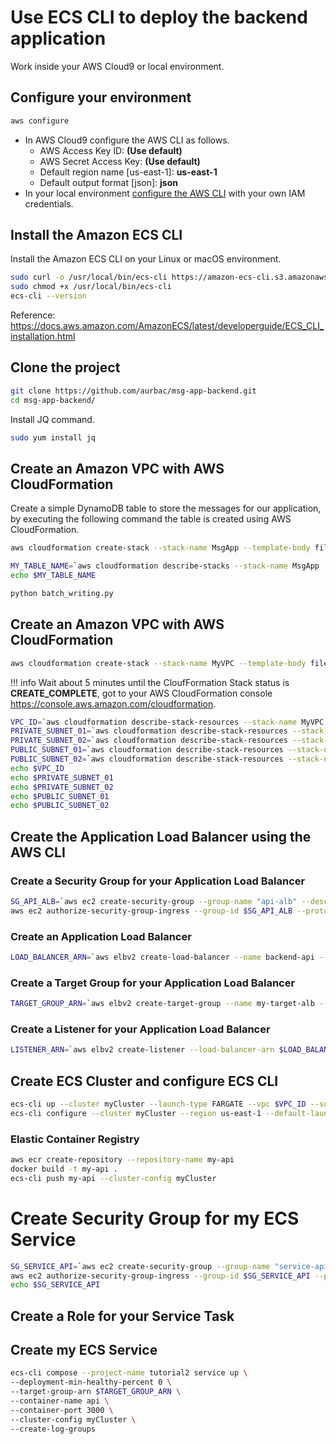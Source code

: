 # Use ECS CLI to deploy the backend application

Work inside your AWS Cloud9 or local environment.

## Configure your environment

``` bash
aws configure
```

- In AWS Cloud9 configure the AWS CLI as follows. 
    - AWS Access Key ID: **(Use default)**
    - AWS Secret Access Key: **(Use default)**
    - Default region name [us-east-1]: **us-east-1**
    - Default output format [json]: **json**
- In your local environment [configure the AWS CLI](https://docs.aws.amazon.com/cli/latest/userguide/cli-chap-configure.html#cli-quick-configuration) with your own IAM credentials.

## Install the Amazon ECS CLI

Install the Amazon ECS CLI on your Linux or macOS environment.

``` bash
sudo curl -o /usr/local/bin/ecs-cli https://amazon-ecs-cli.s3.amazonaws.com/ecs-cli-linux-amd64-latest
sudo chmod +x /usr/local/bin/ecs-cli
ecs-cli --version
```

Reference: https://docs.aws.amazon.com/AmazonECS/latest/developerguide/ECS_CLI_installation.html

## Clone the project

``` bash
git clone https://github.com/aurbac/msg-app-backend.git
cd msg-app-backend/
```

Install JQ command.

``` bash
sudo yum install jq
```

## Create an Amazon VPC with AWS CloudFormation

Create a simple DynamoDB table to store the messages for our application, by executing the following command the table is created using AWS CloudFormation.

``` bash
aws cloudformation create-stack --stack-name MsgApp --template-body file://db/msg-app-dynamodb.json --parameters ParameterKey=BillOnDemand,ParameterValue=true ParameterKey=ReadCapacityUnits,ParameterValue=5 ParameterKey=WriteCapacityUnits,ParameterValue=10
```

``` bash
MY_TABLE_NAME=`aws cloudformation describe-stacks --stack-name MsgApp | jq '.Stacks[0].Outputs[0].OutputValue' | tr -d \"`
echo $MY_TABLE_NAME
```

``` bash
python batch_writing.py
```

## Create an Amazon VPC with AWS CloudFormation

``` bash
aws cloudformation create-stack --stack-name MyVPC --template-body file://vpc/AURBAC-VPC-Public-And-Private.json --parameters ParameterKey=VpcCidrBlock,ParameterValue=10.1.0.0/16 ParameterKey=VpcCidrBlockPrivateSubnet01,ParameterValue=10.1.2.0/24 ParameterKey=VpcCidrBlockPrivateSubnet02,ParameterValue=10.1.3.0/24 ParameterKey=VpcCidrBlockPublicSubnet01,ParameterValue=10.1.0.0/24 ParameterKey=VpcCidrBlockPublicSubnet02,ParameterValue=10.1.1.0/24
```

!!! info
    Wait about 5 minutes until the CloufFormation Stack status is **CREATE_COMPLETE**, got to your AWS CloudFormation console https://console.aws.amazon.com/cloudformation.

``` bash
VPC_ID=`aws cloudformation describe-stack-resources --stack-name MyVPC --logical-resource-id Vpc | jq '.StackResources[0].PhysicalResourceId' | tr -d \"`
PRIVATE_SUBNET_01=`aws cloudformation describe-stack-resources --stack-name MyVPC --logical-resource-id PrivateSubnet01 | jq '.StackResources[0].PhysicalResourceId' | tr -d \"`
PRIVATE_SUBNET_02=`aws cloudformation describe-stack-resources --stack-name MyVPC --logical-resource-id PrivateSubnet02 | jq '.StackResources[0].PhysicalResourceId' | tr -d \"`
PUBLIC_SUBNET_01=`aws cloudformation describe-stack-resources --stack-name MyVPC --logical-resource-id PublicSubnet01 | jq '.StackResources[0].PhysicalResourceId' | tr -d \"`
PUBLIC_SUBNET_02=`aws cloudformation describe-stack-resources --stack-name MyVPC --logical-resource-id PublicSubnet02 | jq '.StackResources[0].PhysicalResourceId' | tr -d \"`
echo $VPC_ID
echo $PRIVATE_SUBNET_01
echo $PRIVATE_SUBNET_02
echo $PUBLIC_SUBNET_01
echo $PUBLIC_SUBNET_02
```

## Create the Application Load Balancer using the AWS CLI

### Create a Security Group for your Application Load Balancer

``` bash
SG_API_ALB=`aws ec2 create-security-group --group-name "api-alb" --description "ALB Security Group" --vpc-id $VPC_ID | jq '.GroupId' | tr -d \"`
aws ec2 authorize-security-group-ingress --group-id $SG_API_ALB --protocol tcp --port 80 --cidr 0.0.0.0/0
```

### Create an Application Load Balancer

``` bash
LOAD_BALANCER_ARN=`aws elbv2 create-load-balancer --name backend-api --type application --security-groups $SG_API_ALB --subnets $PUBLIC_SUBNET_01 $PUBLIC_SUBNET_02 | jq '.LoadBalancers[0].LoadBalancerArn' | tr -d \"`
```

### Create a Target Group for your Application Load Balancer

``` bash
TARGET_GROUP_ARN=`aws elbv2 create-target-group --name my-target-alb --protocol HTTP --port 80 --health-check-protocol HTTP --health-check-path /api --vpc-id $VPC_ID --target-type ip | jq '.TargetGroups[0].TargetGroupArn' | tr -d \"`
```

### Create a Listener for your Application Load Balancer

``` bash
LISTENER_ARN=`aws elbv2 create-listener --load-balancer-arn $LOAD_BALANCER_ARN --protocol HTTP --port 80 --default-actions Type=forward,TargetGroupArn=$TARGET_GROUP_ARN | jq '.Listeners[0].ListenerArn' | tr -d \"`
```

## Create ECS Cluster and configure ECS CLI

``` bash
ecs-cli up --cluster myCluster --launch-type FARGATE --vpc $VPC_ID --subnets $PRIVATE_SUBNET_01,$PRIVATE_SUBNET_02
ecs-cli configure --cluster myCluster --region us-east-1 --default-launch-type FARGATE --config-name myCluster
```

### Elastic Container Registry

``` bash
aws ecr create-repository --repository-name my-api
docker build -t my-api .
ecs-cli push my-api --cluster-config myCluster
```

# Create Security Group for my ECS Service

``` bash
SG_SERVICE_API=`aws ec2 create-security-group --group-name "service-api" --description "My security group for API" --vpc-id $VPC_ID | jq '.GroupId' | tr -d \"`
aws ec2 authorize-security-group-ingress --group-id $SG_SERVICE_API --protocol tcp --port 3000 --cidr 0.0.0.0/0
echo $SG_SERVICE_API
```

## Create a Role for your Service Task



## Create my ECS Service

``` bash
ecs-cli compose --project-name tutorial2 service up \
--deployment-min-healthy-percent 0 \
--target-group-arn $TARGET_GROUP_ARN \
--container-name api \
--container-port 3000 \
--cluster-config myCluster \
--create-log-groups
```
